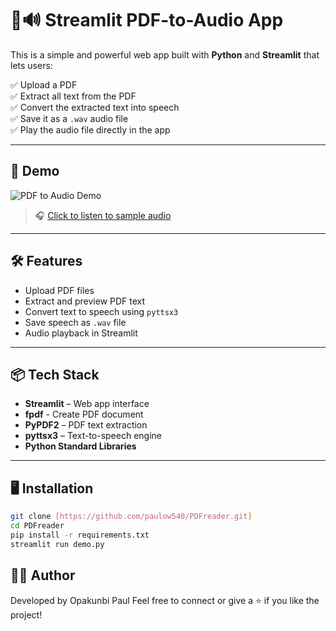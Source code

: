 # 📄🔊 Streamlit PDF-to-Audio App

This is a simple and powerful web app built with **Python** and **Streamlit** that lets users:

✅ Upload a PDF  
✅ Extract all text from the PDF  
✅ Convert the extracted text into speech  
✅ Save it as a `.wav` audio file  
✅ Play the audio file directly in the app

---

## 🚀 Demo

![PDF to Audio Demo](demo.gif)  
> 🎧 [Click to listen to sample audio](https://github.com/paulow540/PDFreader/blob/main/python_example_test.wav)

---

## 🛠️ Features

- Upload PDF files
- Extract and preview PDF text
- Convert text to speech using `pyttsx3`
- Save speech as `.wav` file
- Audio playback in Streamlit

---

## 📦 Tech Stack

- **Streamlit** – Web app interface
- **fpdf** - Create PDF document
- **PyPDF2** – PDF text extraction  
- **pyttsx3** – Text-to-speech engine  
- **Python Standard Libraries**

---

## 🖥️ Installation

```bash
git clone [https://github.com/paulow540/PDFreader.git]
cd PDFreader
pip install -r requirements.txt
streamlit run demo.py
```
## 🙋‍♂️ Author
Developed by Opakunbi Paul
Feel free to connect or give a ⭐ if you like the project!
